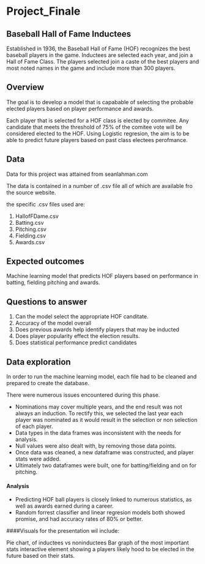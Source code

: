 # Project_Finale

## Baseball Hall of Fame Inductees
Established in 1936, the Baseball Hall of Fame (HOF) recognizes the best baseball players in the game. Inductees are selected each year, and join a Hall of Fame Class. The players selected join a caste of the best players and most noted names in the game and include more than 300 players.

## Overview
The goal is to develop a model that is capabable of selecting the probable elected players based on player performance and awards. 

Each player that is selected for a HOF class is elected by commitee. Any candidate that meets the threshold of 75% of the comitee vote will be considered elected to the HOF. Using Logistic regresion, the aim is to be able to predict future players based on past class electees perofmance.


## Data
Data for this project was attained from seanlahman.com

The data is contained in a number of .csv file all of which are available fro the source website.

the specific .csv files used are:
1) HallofFDame.csv
2) Batting.csv
3) Pitching.csv
4) Fielding.csv
5) Awards.csv

## Expected outcomes
Machine learning model that predicts HOF players based on performance in batting, fielding pitching and awards.

## Questions to answer

1) Can the model select the appropriate HOF canditate.
2) Accuracy of the model overall
3) Does previous awards help identify players that may be inducted
4) Does player popularity effect the election results.
5) Does statistical performance predict candidates

## Data exploration

In order to run the machine learning model, each file had to be cleaned and prepared to create the database.
 
There were numerous issues encountered during this phase. 
- Nominations may cover multiple years, and the end result was not always an induction. To rectify this, we selected the last year each player was nominated as it would result in the selection or non selection of each player.
- Data types in the data frames was inconsistent with the needs for analysis.
- Null values were also dealt with, by removing those data points.
- Once data was cleaned, a new dataframe was constructed, and player stats were added.
- Ultimately two dataframes were built, one for batting/fielding and on for pitching.
 
 #### Analysis
 - Predicting HOF ball players is closely linked to numerous statistics, as well as awards earned during a career. 
 - Random forrest classifier and linear regresion models both showed promise, and had accuracy rates of 80% or better.
 
####Visuals for the presentation wil include: 

Pie chart, of inductees vs noninductees
Bar graph of the most important stats
interactive element showing a players likely hood to be elected in the future based on their stats.
